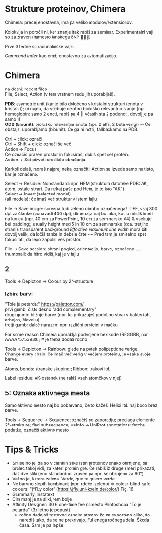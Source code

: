 # Strukture proteinov, Chimera
Chimera: precej enostavna, ima pa veliko modulov/extensionov.

Kolokvija in poročil ni, ker znanje itak rabiš za seminar. Experimentalni vaji so za zraven (namesto lanskega BKP 🤷🏻‍♀️)

Prve 3 tedne so računalniške vaje.

_Command index_ kao cmd; enostavno za avtomatizacijo.


# Chimera
na desni: recent files  
File, Select, Action (v tem vrstnem redu jih uporabljaš).  

**PDB**: asymetric unit (kar je bilo določeno v kristalni strukturi (enota v kristalu)); ni nujno, da vsebuje celotno biološko relevantno stanje (npr. hemoglobin: samo 2 enoti, rabiš pa 4 || včasih sta 2 podenoti, dovolj je pa samo 1)  
**ODB (biounit)**: biološko relevantna enota (npr. 2 alfa, 2 beta verigi) -- Če obstaja, uporabljamo (biounit). Če ga ni notri, fallbackamo na PDB.



Ctrl + click: označi  
Ctrl + Shift + click: označi še več  
Action -> Focus  
Če označiš prazen prostor in fokusiraš, dobiš spet cel protein.  
Action -> Set pivvot: središče obračanja.

Karkoli delaš, moraš najprej nekaj označiti. Action se izvede samo na tisto, kar je označeno.

Select -> Residue: Nonstandard: npr. HEM (struktura datoteke PDB: AK, atom, ostale stvari. Da nekaj paše pod Hem, je to kao "AK")  
Select -> Invert (selected model)  
(all models): če imaš več struktur v istem fajlu

File -> Save image: screena tudi zeleno obrobo označenega!! TIFF, vsaj 300 dpi za članke (ponavadi 400 dpi); dimenzija naj bo taka, kot jo misliš imeti na koncu (npr. 40 cm za PowerPoint, 10 cm za seminarsko A4) & vsebuje bel padding;; usually height med 5 in 10 cm za seminarske (cca. tretjino strani); transparent background 
_Effective maximum line width_ mora biti dovolj velik, da ločiš tanke in debele črte ~~ Pred tem je smiselno spet fokusirati, da lepo zapolni ves prostor.

File -> Save session: shrani pogled, orientacijo, barve, označeno ...; thumbnail: da hitro vidiš, kaj je v fajlu  

## 2
Tools -> Depiction -> Colour by 2°-structure

### Izbira barv:
"Tole je petarda:" https://paletton.com/  
prvi gumb, čisto desno "add complementary"  
drugi gumb: bližnje barve (npr. ko prikazuješ podobno stvar v bakterijah, arhejah, človeku)  
tretji gumb: daleč narazen: npr. različni proteini v mačku

For some reason Chimera uporablja podvojene hex kode (RRGGBB, npr AAAA75753939); # je treba dodati ročno  

Tools -> Depiction -> Rainbow: glede na potek polipeptidne verige.  
Change every chain: če imaš več verig v večjem proteinu, je vsaka svoje barve.

Atoms, bonds: stranske skupine;; Ribbon: trakovi itd.

Label residue: AK-ostanek (ne rabiš vseh atomčkov v njej)

## 5: Oznaka aktivnega mesta
Samo aktivno mesto naj bo pobarvano, če to kažeš. Helixi itd. naj bodo brez barve.

Tools -> Sequence -> Sequence; označiš po zaporedju; predlaga elemente 2°-strukture; find subsequence; **Info -> UniProt annotations: fetcha podatke, označiš aktivno mesto


# Tips & Tricks
* Smiselno je, da so v člankih slike istih proteinov enako obrnjene, da bralec takoj vidi, za kateri protein gre. Če rabiš iz druge smeri prikazati, daš dve sliki (eno standardno, zraven pa npr. še obrnjeno za 90°)
* Važno je, katera zelena. Verde, que te quiero verde.
* Ne barvno slepih kombinacij (npr. rdeče-zeleno) => colour-blind-safe colours: "j*FLy color" (https://jfly.uni-koeln.de/color/) Fig. 16
* Grammarly, Instatext
* Čim manj je na sliki, tem bolje.
* Affinity Designer: 30 € one-time fee namesto Photoshopa "To je petarda" (3x letno je popust)
    * ročno dodajaš textovne oznake atomov že na exportano sliko, da narediš tako, da se ne prekrivajo. Ful enega ročnega dela. Škoda časa. Sam je pa lepše. 
